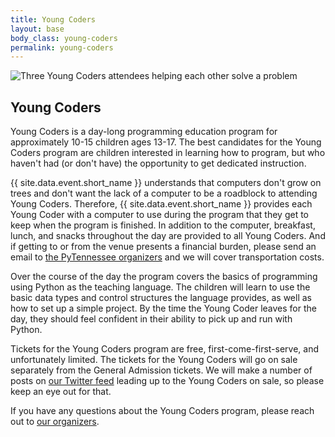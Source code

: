 ```yaml
---
title: Young Coders
layout: base
body_class: young-coders
permalink: young-coders
---
```


<div class="young-coders-hero"> 
  <img src="{{ site.baseurl }}/static/img/young-coders.jpg" alt="Three Young Coders attendees helping each other solve a problem">
</div>

## Young Coders

Young Coders is a day-long programming education program for approximately 10-15 children ages 13-17.
The best candidates for the Young Coders program are children interested in learning how to program, but who haven't had (or don't have) the opportunity to get dedicated instruction.

{{ site.data.event.short_name }} understands that computers don't grow on trees and don't want the lack of a computer to be a roadblock to attending Young Coders.
Therefore, {{ site.data.event.short_name }} provides each Young Coder with a computer to use during the program that they get to keep when the program is finished.
In addition to the computer, breakfast, lunch, and snacks throughout the day are provided to all Young Coders.
And if getting to or from the venue presents a financial burden, please send an email to [the PyTennessee organizers](mailto:organizers@pytennessee.org) and we will cover transportation costs.

Over the course of the day the program covers the basics of programming using Python as the teaching language.
The children will learn to use the basic data types and control structures the language provides, as well as how to set up a simple project.
By the time the Young Coder leaves for the day, they should feel confident in their ability to pick up and run with Python. 

Tickets for the Young Coders program are free, first-come-first-serve, and unfortunately limited.
The tickets for the Young Coders will go on sale separately from the General Admission tickets.
We will make a number of posts on [our Twitter feed](https://www.twitter.com/pytennessee) leading up to the Young Coders on sale, so please keep an eye out for that.

If you have any questions about the Young Coders program, please reach out to [our organizers](mailto:organizers@pytennessee.org).
